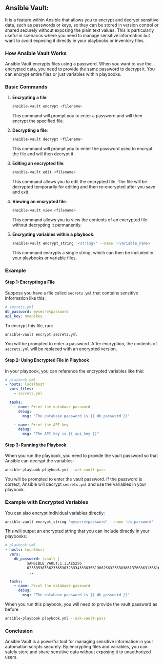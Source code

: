 ## Ansible Vault:

It is a feature within Ansible that allows you to encrypt and decrypt sensitive data, such as passwords or keys, so they can be stored in version control or shared securely without exposing the plain text values. This is particularly useful in scenarios where you need to manage sensitive information but want to avoid exposing it directly in your playbooks or inventory files.

### How Ansible Vault Works
Ansible Vault encrypts files using a password. When you want to use the encrypted data, you need to provide the same password to decrypt it. You can encrypt entire files or just variables within playbooks.

### Basic Commands

1. **Encrypting a file**:
   ```bash
   ansible-vault encrypt <filename>
   ```
   This command will prompt you to enter a password and will then encrypt the specified file.

2. **Decrypting a file**:
   ```bash
   ansible-vault decrypt <filename>
   ```
   This command will prompt you to enter the password used to encrypt the file and will then decrypt it.

3. **Editing an encrypted file**:
   ```bash
   ansible-vault edit <filename>
   ```
   This command allows you to edit the encrypted file. The file will be decrypted temporarily for editing and then re-encrypted after you save and exit.

4. **Viewing an encrypted file**:
   ```bash
   ansible-vault view <filename>
   ```
   This command allows you to view the contents of an encrypted file without decrypting it permanently.

5. **Encrypting variables within a playbook**:
   ```bash
   ansible-vault encrypt_string '<string>' --name '<variable_name>'
   ```
   This command encrypts a single string, which can then be included in your playbooks or variable files.

### Example

#### Step 1: Encrypting a File

Suppose you have a file called `secrets.yml` that contains sensitive information like this:

```yaml
# secrets.yml
db_password: mysecretpassword
api_key: myapikey
```

To encrypt this file, run:

```bash
ansible-vault encrypt secrets.yml
```

You will be prompted to enter a password. After encryption, the contents of `secrets.yml` will be replaced with an encrypted version.

#### Step 2: Using Encrypted File in Playbook

In your playbook, you can reference the encrypted variables like this:

```yaml
# playbook.yml
- hosts: localhost
  vars_files:
    - secrets.yml

  tasks:
    - name: Print the database password
      debug:
        msg: "The database password is {{ db_password }}"

    - name: Print the API key
      debug:
        msg: "The API key is {{ api_key }}"
```

#### Step 3: Running the Playbook

When you run the playbook, you need to provide the vault password so that Ansible can decrypt the variables:

```bash
ansible-playbook playbook.yml --ask-vault-pass
```

You will be prompted to enter the vault password. If the password is correct, Ansible will decrypt `secrets.yml` and use the variables in your playbook.

### Example with Encrypted Variables

You can also encrypt individual variables directly:

```bash
ansible-vault encrypt_string 'mysecretpassword' --name 'db_password'
```

This will output an encrypted string that you can include directly in your playbooks:

```yaml
# playbook.yml
- hosts: localhost
  vars:
    db_password: !vault |
          $ANSIBLE_VAULT;1.1;AES256
          62353538336233653032333433363561366266323638386137663631366161373362353132383535
          ...

  tasks:
    - name: Print the database password
      debug:
        msg: "The database password is {{ db_password }}"
```

When you run this playbook, you will need to provide the vault password as before:

```bash
ansible-playbook playbook.yml --ask-vault-pass
```

### Conclusion

Ansible Vault is a powerful tool for managing sensitive information in your automation scripts securely. By encrypting files and variables, you can safely store and share sensitive data without exposing it to unauthorized users.
